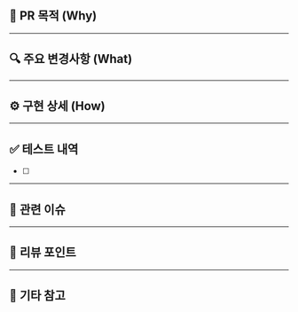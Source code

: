 ## 🚩 PR 목적 (Why)
<!-- 이 PR이 왜 필요한지 한 줄로 
- e.g. 로그인 API 구현을 위한 백엔드 로직 추가-->

---

## 🔍 주요 변경사항 (What)
<!-- 핵심 변경점 3~5줄 요약. 너무 길게 쓰지 말 것
- e.g.
- `/api/login` 엔드포인트 추가 (POST)
- JWT 발급 로직 `JwtTokenProvider` 생성
- 로그인 실패 시 에러 포맷 통일-->

---

## ⚙️ 구현 상세 (How)
<!-- 구현 중 고민한 점, 선택한 방식, 예외 처리 등
- e.g.
- 기존 세션 로그인과 병렬 구조 유지
- 실패 시 HTTP 401 반환 + 에러 메시지 통일 (`ErrorResponse`)
- `UserService`에서 비밀번호 검증 책임 분리-->

---

## ✅ 테스트 내역
<!-- 검증 방법을 구체적으로 작성해주세요
- 단위 테스트, 수동 테스트, QA 확인 여부 등
- 테스트 못했으면 못한 이유라도 작성해주세요
- e.g.
- [x] 단위 테스트: `LoginServiceTest`
- [x] 수동 테스트: Postman으로 로그인 확인
- [ ] QA 환경 E2E 테스트 예정(24일 예정)-->

- [ ] 

---

## 🔗 관련 이슈
<!-- e.g. closes #33 -->

---

## 👀 리뷰 포인트
<!-- 리뷰어가 중점적으로 봐줬으면 하는 부분
- e.g.
- 에러 핸들링 방식 괜찮은지
- `JwtTokenProvider` 네이밍 및 책임 적절한지-->

---

## 📎 기타 참고
<!-- Optional. 내용 없으면 항목 자체를 삭제해주세요 
- 문서, 레퍼런스, 관련 PR, 논의 링크 등 
- [JWT 사양](https://jwt.io)
- `ErrorResponse` 포맷은 #29 참고-->
